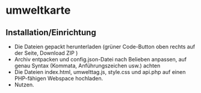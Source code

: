 # umweltkarte

## Installation/Einrichtung
 - Die Dateien gepackt herunterladen (grüner Code-Button oben rechts auf der Seite, Download ZIP )
 - Archiv entpacken und config.json-Datei nach Belieben anpassen, auf genau Syntax (Kommata, Anführungszeichen usw.) achten
 - Die Dateien index.html, umwelttag.js, style.css und api.php auf einen PHP-fähigen Webspace hochladen.
 - Nutzen.
